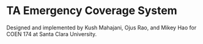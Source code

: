 # TA Emergency Coverage System
Designed and implemented by Kush Mahajani, Ojus Rao, and Mikey Hao for COEN 174 at Santa Clara University.
